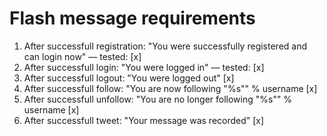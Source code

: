 # Flash message requirements

1. After successfull registration: "You were successfully registered and can login now" — tested: [x]
2. After successfull login: "You were logged in" — tested: [x]
3. After successfull logout: "You were logged out" [x]
4. After successfull follow: "You are now following "%s"" % username [x]
5. After successfull unfollow: "You are no longer following "%s"" % username [x]
6. After successfull tweet: "Your message was recorded" [x]
